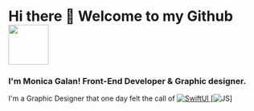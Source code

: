 # Hi there 👐 Welcome to my Github <img src="https://media.giphy.com/media/AHj0lQstZ9I9W/giphy.gif" width="80px">

### I'm Monica Galan! Front-End Developer & Graphic designer.

I'm a Graphic Designer that one day felt the call of [![SwiftUI](https://img.shields.io/badge/SWIFT-E34F26?style=for-the-badge&logo=swift&logoColor=white) ](https://img.shields.io/badge/SwiftUI-5AC8FA?style=for-the-badge&logo=swift&logoColor=white) [![JS](https://img.shields.io/badge/JavaScript-F7DF1E?style=for-the-badge&logo=javascript&logoColor=white
)]


<!--
**mogamiGit/mogamiGit** is a ✨ _special_ ✨ repository because its `README.md` (this file) appears on your GitHub profile.

Here are some ideas to get you started:

- 🔭 I’m currently working on ...
- 🌱 I’m currently learning ...
- 👯 I’m looking to collaborate on ...
- 🤔 I’m looking for help with ...
- 💬 Ask me about ...
- 📫 How to reach me: ...
- 😄 Pronouns: ...
- ⚡ Fun fact: ...
-->
